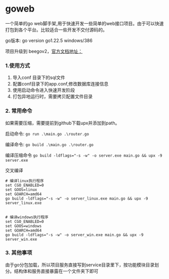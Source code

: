 # goweb

一个简单的go web脚手架,用于快速开发一些简单的web接口项目。由于可以快速打包到各个平台。比较适合一些开发不交付源码的。

go版本: go version go1.22.5 windows/386

项目升级到 beegov2，[官方文档地址：](https://beego.wiki/docs/quickstart/)

### 1.使用方式
1. 导入conf 目录下的sql文件
2. 配置conf目录下的app.conf,修改数据库连接信息
3. 使用启动命令进入快速开发阶段
4. 打包异地运行时，需要拷贝配置文件目录

### 2. 常用命令
如果需要压缩，需要提前到github下载upx并添加到path。

启动命令:
`go run .\main.go .\router.go`

编译命令:
`go build .\main.go .\router.go `


编译压缩命令
`go build -ldflags="-s -w" -o server.exe main.go && upx -9 server.exe`


交叉编译
```
# 编译linux执行程序
set CGO_ENABLED=0
set GOOS=linux
set GOARCH=amd64
go build -ldflags="-s -w" -o server_linux.exe main.go && upx -9 server_linux.exe


# 编译windows执行程序
set CGO_ENABLED=0
set GOOS=windows
set GOARCH=amd64
go build -ldflags="-s -w" -o server_win.exe main.go && upx -9 server_win.exe
```

### 3. 其他事项

由于go分包加载，所以项目服务直接写到service目录里下，按功能模块目录划分。结构体和服务直接暴露在一个文件夹下即可